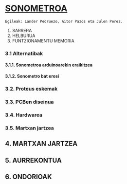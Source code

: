 # [SONOMETROA](https://github.com/elektronikadonboscojulen/Sonometroa/wiki/SONOMETROA)
    Egileak: Lander Pedruezo, Aitor Pazos eta Julen Perez.

1. SARRERA
2. HELBURUA
3. FUNTZIONAMENTU MEMORIA
### 3.1 Alternatibak
#### 3.1.1. Sonometroa arduinoarekin eraikitzea
#### 3.1.2. Sonometro bat erosi
### 3.2. Proteus eskemak
### 3.3. PCBen diseinua
### 3.4. Hardwarea
### 3.5. Martxan jartzea
## 4. MARTXAN JARTZEA 
## 5. AURREKONTUA
## 6. ONDORIOAK

